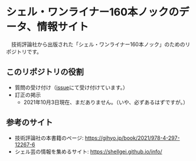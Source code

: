 # シェル・ワンライナー160本ノックのデータ、情報サイト

　技術評論社から出版された「シェル・ワンライナー160本ノック」のためのリポジトリです。

## このリポジトリの役割

* 質問の受け付け（[issue](https://github.com/shellgei/shellgei160/issues)にて受け付けています。）
* 訂正の掲示
    * 2021年10月3日現在、まだありません。（いや、必ずあるはずですが。）


## 参考のサイト

* 技術評論社の本書籍のページ: https://gihyo.jp/book/2021/978-4-297-12267-6
* シェル芸の情報を集めるサイト: https://shellgei.github.io/info/
